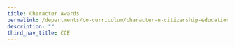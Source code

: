 ```yaml
---
title: Character Awards
permalink: /departments/co-curriculum/character-n-citizenship-education/character-awards
description: ""
third_nav_title: CCE
---
```

